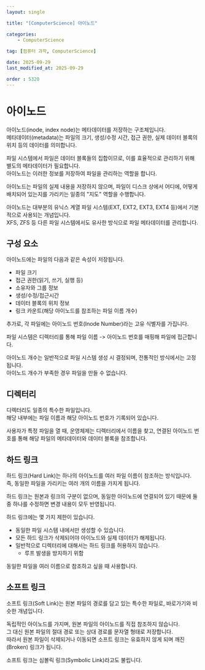 ```yaml
---
layout: single

title: "[ComputerScience] 아이노드"

categories:
    - ComputerScience
    
tag: [컴퓨터 과학, ComputerScience]

date: 2025-09-29
last_modified_at: 2025-09-29

order : 5320
---
```


# 아이노드

아이노드(inode, index node)는 메타데이터를 저장하는 구조체입니다.  
메타데이터(metadata)는 파일의 크기, 생성/수정 시간, 접근 권한, 실제 데이터 블록의 위치 등의 데이터를 의미합니다.

파일 시스템에서 파일은 데이터 블록들의 집합이므로, 이를 효율적으로 관리하기 위해 별도의 메타데이터가 필요합니다.  
아이노드는 이러한 정보를 저장하여 파일을 관리하는 역할을 합니다.

아이노드는 파일의 실제 내용을 저장하지 않으며, 파일이 디스크 상에서 어디에, 어떻게 배치되어 있는지를 가리키는 일종의 "지도" 역할을 수행합니다.

아이노드는 대부분의 유닉스 계열 파일 시스템(EXT, EXT2, EXT3, EXT4 등)에서 기본적으로 사용되는 개념입니다.  
XFS, ZFS 등 다른 파일 시스템에서도 유사한 방식으로 파일 메타데이터를 관리합니다.

## 구성 요소

아이노드에는 파일의 다음과 같은 속성이 저장됩니다.

- 파일 크기
- 접근 권한(읽기, 쓰기, 실행 등)
- 소유자와 그룹 정보
- 생성/수정/접근시간
- 데이터 블록의 위치 정보
- 링크 카운트(해당 아이노드를 참조하는 파일 이름 개수)

추가로, 각 파일에는 아이노드 번호(Inode Number)라는 고유 식별자를 가집니다.

파일 시스템은 디렉터리를 통해 파일 이름 -> 아이노드 번호를 매핑해 파일에 접근합니다.

아이노드 개수는 일반적으로 파일 시스템 생성 시 결정되며, 전통적인 방식에서는 고정됩니다.  
아이노드 개수가 부족한 경우 파일을 만들 수 없습니다.

## 디렉터리

디렉터리도 일종의 특수한 파일입니다.  
해당 내부에는 파일 이름과 해당 아이노드 번호가 기록되어 있습니다.

사용자가 특정 파일을 열 때, 운영체제는 디렉터리에서 이름을 찾고, 연결된 아이노드 번호를 통해 해당 파일의 메타데이터와 데이터 블록을 참조합니다.

## 하드 링크

하드 링크(Hard Link)는 하나의 아이노드를 여러 파일 이름이 참조하는 방식입니다.  
즉, 동일한 파일을 가리키는 여러 개의 이름을 가지게 됩니다.

하드 링크는 원본과 링크의 구분이 없으며, 동일한 아이노드에 연결되어 있기 때문에 둘 중 하나를 수정하면 변경 내용이 모두 반영됩니다.

하드 링크에는 몇 가지 제한이 있습니다.

- 동일한 파일 시스템 내에서만 생성할 수 있습니다.
- 모든 하드 링크가 삭제되어야 아이노드와 실제 데이터가 해제됩니다.
- 일반적으로 디렉터리에 대해서는 하드 링크를 허용하지 않습니다.
    + 루프 발생을 방지하기 위함

동일한 파일을 여러 이름으로 참조하고 싶을 때 사용합니다.

## 소프트 링크

소프트 링크(Soft Link)는 원본 파일의 경로를 담고 있는 특수한 파일로, 바로가기와 비슷한 개념입니다.

독립적인 아이노드를 가지며, 원본 파일의 아이노드를 직접 참조하지 않습니다.  
그 대신 원본 파일의 절대 경로 또는 상대 경로를 문자열 형태로 저장합니다.  
따라서 원본 파일이 삭제되거나 이동되면 소프트 링크는 유효하지 않게 되며 깨진(Broken) 링크가 됩니다.

소프트 링크는 심볼릭 링크(Symbolic Link)라고도 불립니다.